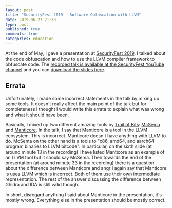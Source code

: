```yaml
---
layout: post
title: "SecurityFest 2019 - Software Obfuscation with LLVM"
date: 2019-06-27 21:30
type: post
published: true
comments: true
categories: education
---
```


At the end of May, I gave a presentation at [SecurityFest 2019](https://securityfest.com/).
I talked about the code obfuscation and how to use the LLVM compiler framework to obfuscate code.
The [recorded talk is available at the SecurityFest YouTube channel](https://www.youtube.com/watch?v=bQpPdT7RDqQ) and you can [download the slides here](/assets/other/securityfest19-obfuscation-slides-errata.pdf).

## Errata

Unfortunately, I made some incorrect statements in the talk by mixing up some tools.
It doesn't really affect the main point of the talk but for completeness I thought I would write this errata to explain what was wrong and what it should have been.

Basically, I mixed up two different amazing tools by [Trail of Bits](https://www.trailofbits.com/): [McSema](https://github.com/trailofbits/mcsema) and [Manticore](https://github.com/trailofbits/manticore/).
In the talk, I say that Manticore is a tool in the LLVM ecosystem. This is incorrect. Manticore doesn't have anything with LLVM to do.
McSema on the other hand is a tools to "x86, amd64, and aarch64 program binaries to LLVM bitcode".
In particular, on the sixth slide (at around minute 13 in the recording) I have listed Manticore as an example of an LLVM tool but it should say McSema.
Then towards the end of the presentation (at around minute 33 in the recording) there is a question about the difference 
between Manticore and angr I again say that Manticore is uses LLVM which is incorrect. Both of them use their own intermediate representation.
The rest of the answer discussing the difference between Ghidra and IDA is still valid though.

In short, disregard anything I said about Manticore in the presentation, it's mostly wrong.
Everything else in the presentation should be mostly correct.

